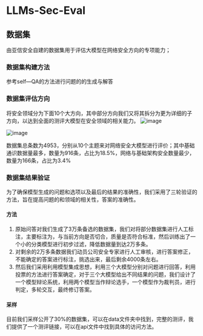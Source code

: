# LLMs-Sec-Eval

## 数据集
由亚信安全自建的数据集用于评估大模型在网络安全方向的专项能力；
### 数据集构建方法
参考self—QA的方法进行问题的的生成与解答

### 数据集评估方向
将安全领域分为下面10个大方向，其中部分方向我们又将其拆分为更为详细的子方向，以达到全面的测评大模型在安全领域的相关能力。
![image](https://github.com/user-attachments/assets/4971fafc-7502-4d59-ba60-164392bdb20f)


![image](https://github.com/user-attachments/assets/051ea63c-f5fb-4aea-940c-6487a61d89aa)

数据集总条数为4953，分别从10个主题来对网络安全大模型进行评价；其中基础通识数据量最多，数量为916条，占比为18.5%，网络与基础架构安全数量最少，数量为166条，占比为3.4%
### 数据集结果验证
为了确保模型生成的问题和选项以及最后的结果的准确性，我们采用了三轮验证的方法，旨在提高问题的和领域的相关性，答案的准确性。
#### 方法
1. 原始问答对我们生成了3万条备选的数据集，我们对将部分数据集进行人工标注，主要标注为，与当前方向是否切合，质量是否符合标准，然后训练出了一个小的分类模型进行初步过滤，降低数据量到达2万多条。 
2. 对剩余的2万多条数据我们动员公司安全专家进行人工审核，进行答案修正，不能确定的答案进行标注，挑选出来，最后剩余4000条左右。
3. 然后我们采用利用模型集成思想，利用三个大模型分别对问题进行回答，利用投票的方法进行答案确定，对于三个大模型给出不同结果的问题，我们设计了一个模型辩论系统，利用两个模型当作辩论选手，一个模型作为裁判员，进行判定，多轮交互，最终修订答案。
#### 采样
目前我们采样公开了30%的数据集，可以在data文件夹中找到，完整的测评，我们提供了一个测评链接，可以在api文件中找到具体的访问方法。
